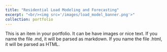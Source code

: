 ```yaml
---
title: "Residential Load Modeling and Forecasting"
excerpt: "<br/><img src='/images/load_model_banner.png'>"
collection: portfolio
---
```


This is an item in your portfolio. It can be have images or nice text. If you name the file .md, it will be parsed as markdown. If you name the file .html, it will be parsed as HTML. 
